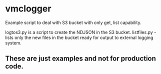 # vmclogger
Example script to deal with S3 bucket with only get, list capability.

logtos3.py is a script to create the NDJSON in the S3 bucket.
listfiles.py - lists only the new files in the bucket ready for output to external logging system.

## These are just examples and not for production code.
